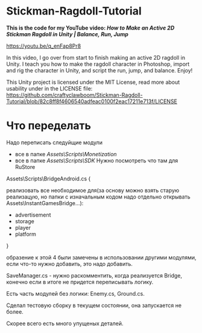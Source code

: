 # Stickman-Ragdoll-Tutorial
 
**This is the code for my YouTube video: *How to Make an Active 2D Stickman Ragdoll in Unity | Balance, Run, Jump***

https://youtu.be/q_enFap8Pr8
 
In this video, I go over from start to finish making an active 2D ragdoll in Unity. I teach you how to make the ragdoll character in Photoshop, import and rig the character in Unity, and script the run, jump, and balance. Enjoy!

This Unity project is licensed under the MIT License, read more about usability under in the LICENSE file: https://github.com/craftyclawboom/Stickman-Ragdoll-Tutorial/blob/82c8ff8f4606540adfeac0100f2eac17211e713f/LICENSE

# Что переделать
Надо переписать следуйщие модули
- все в папке *Assets\Scripts\Monetization*
- все в папке *Assets\Scripts\SDK*
Нужно посмотреть что там для RuStore

Assets\Scripts\BridgeAndroid.cs
{

 реализовать все необходимое для(за основу можно взять старую реализацую, но папки с изначальным кодом надо отдельно открывать Assets\InstantGamesBridge\...):
 - advertisement
 - storage
 - player
 - platform

}

образение к этой 4 были замечены в использовании другими модулями, если что-то нужно добавить, это надо добавить.

SaveManager.cs - нужно раскомментить, когда реализуется Bridge, конечно если в итоге не придется переписывать логику.

Есть часть модулей без логики: Enemy.cs, Ground.cs.

Сделал тестовую сборку в текущем состоянии, она запускается не более. 

Скорее всего есть много упущеных деталей.
